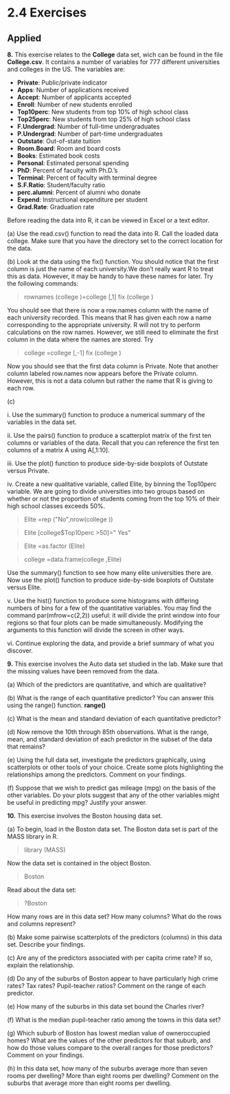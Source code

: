 # 2.4 Exercises

## Applied

<b>8.</b> This exercise relates to the <b>College</b> data set, wich can be found in the file <b>College.csv</b>. It contains a number of variables for 777 different universities and colleges in the US. The variables are:

  - <b>Private</b>: Public/private indicator  
  - <b>Apps</b>: Number of applications received  
  - <b>Accept</b>: Number of applicants accepted
  - <b>Enroll</b>: Number of new students enrolled
  - <b>Top10perc</b>: New students from top 10% of high school class
  - <b>Top25perc</b>: New students from top 25% of high school class
  - <b>F.Undergrad</b>: Number of full-time undergraduates
  - <b>P.Undergrad</b>: Number of part-time undergraduates
  - <b>Outstate</b>: Out-of-state tuition
  - <b>Room.Board</b>: Room and board costs
  - <b>Books</b>: Estimated book costs
  - <b>Personal</b>: Estimated personal spending
  - <b>PhD</b>: Percent of faculty with Ph.D.’s
  - <b>Terminal</b>: Percent of faculty with terminal degree
  - <b>S.F.Ratio</b>: Student/faculty ratio
  - <b>perc.alumni</b>: Percent of alumni who donate
  - <b>Expend</b>: Instructional expenditure per student
  - <b>Grad.Rate</b>: Graduation rate

Before reading the data into R, it can be viewed in Excel or a text
editor.

  (a) Use the read.csv() function to read the data into R. Call the
  loaded data college. Make sure that you have the directory set
  to the correct location for the data.

  (b) Look at the data using the fix() function. You should notice
  that the first column is just the name of each university.We don’t
  really want R to treat this as data. However, it may be handy to
  have these names for later. Try the following commands:

  > rownames (college )=college [,1]
  > fix (college )

  You should see that there is now a row.names column with the
  name of each university recorded. This means that R has given
  each row a name corresponding to the appropriate university. R
  will not try to perform calculations on the row names. However,
  we still need to eliminate the first column in the data where the
  names are stored. Try

  > college =college [,-1]
  > fix (college )

  Now you should see that the first data column is Private. Note
  that another column labeled row.names now appears before the
  Private column. However, this is not a data column but rather
  the name that R is giving to each row.

  (c) 
  
  i. Use the summary() function to produce a numerical summary
  of the variables in the data set.

  ii. Use the pairs() function to produce a scatterplot matrix of
  the first ten columns or variables of the data. Recall that
  you can reference the first ten columns of a matrix A using
  A[,1:10].
  
  iii. Use the plot() function to produce side-by-side boxplots of
  Outstate versus Private.
  
  iv. Create a new qualitative variable, called Elite, by binning
  the Top10perc variable. We are going to divide universities
  into two groups based on whether or not the proportion
  of students coming from the top 10% of their high school
  classes exceeds 50%.
  
  > Elite =rep ("No",nrow(college ))
  
  > Elite [college$Top10perc >50]=" Yes"
  
  > Elite =as.factor (Elite)
  
  > college =data.frame(college ,Elite)

  Use the summary() function to see how many elite universities
  there are. Now use the plot() function to produce
  side-by-side boxplots of Outstate versus Elite.

  v. Use the hist() function to produce some histograms with
  differing numbers of bins for a few of the quantitative variables.
  You may find the command par(mfrow=c(2,2)) useful:
  it will divide the print window into four regions so that four
  plots can be made simultaneously. Modifying the arguments
  to this function will divide the screen in other ways.
  
  vi. Continue exploring the data, and provide a brief summary
  of what you discover.
  
<b>9.</b> This exercise involves the Auto data set studied in the lab. Make sure
that the missing values have been removed from the data.

  (a) Which of the predictors are quantitative, and which are qualitative?
  
  (b) What is the range of each quantitative predictor? You can answer
  this using the range() function.  <b>range()</b>
  
  (c) What is the mean and standard deviation of each quantitative
  predictor?
  
  (d) Now remove the 10th through 85th observations. What is the
  range, mean, and standard deviation of each predictor in the
  subset of the data that remains?
  
  (e) Using the full data set, investigate the predictors graphically,
  using scatterplots or other tools of your choice. Create some plots
  highlighting the relationships among the predictors. Comment
  on your findings.
  
  (f) Suppose that we wish to predict gas mileage (mpg) on the basis
  of the other variables. Do your plots suggest that any of the
  other variables might be useful in predicting mpg? Justify your
  answer.
  
<b>10.</b> This exercise involves the Boston housing data set.

  (a) To begin, load in the Boston data set. The Boston data set is
  part of the MASS library in R.
  > library (MASS)
  
  Now the data set is contained in the object Boston.
  > Boston
  
  Read about the data set:
  > ?Boston
  
  How many rows are in this data set? How many columns? What
  do the rows and columns represent?
  
  (b) Make some pairwise scatterplots of the predictors (columns) in
  this data set. Describe your findings.
  
  (c) Are any of the predictors associated with per capita crime rate?
  If so, explain the relationship.
  
  (d) Do any of the suburbs of Boston appear to have particularly
  high crime rates? Tax rates? Pupil-teacher ratios? Comment on
  the range of each predictor.
  
  (e) How many of the suburbs in this data set bound the Charles
  river?
  
  (f) What is the median pupil-teacher ratio among the towns in this
  data set?
  
  (g) Which suburb of Boston has lowest median value of owneroccupied
  homes? What are the values of the other predictors
  for that suburb, and how do those values compare to the overall
  ranges for those predictors? Comment on your findings.
  
  (h) In this data set, how many of the suburbs average more than
  seven rooms per dwelling? More than eight rooms per dwelling?
  Comment on the suburbs that average more than eight rooms
  per dwelling.
